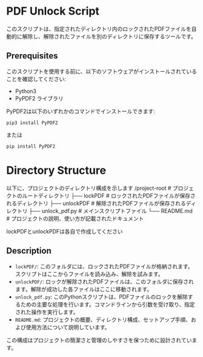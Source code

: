 # PDF Unlock Script

このスクリプトは、指定されたディレクトリ内のロックされたPDFファイルを自動的に解除し、解除されたファイルを別のディレクトリに保存するツールです。

## Prerequisites

このスクリプトを使用する前に、以下のソフトウェアがインストールされていることを確認してください:

- Python3
- PyPDF2 ライブラリ

PyPDF2は以下のいずれかのコマンドでインストールできます:

```
pip3 install PyPDF2
```
または
```
pip install PyPDF2
```

# Directory Structure

以下に、プロジェクトのディレクトリ構成を示します
/project-root # プロジェクトのルートディレクトリ
├── lockPDF # ロックされたPDFファイルが保存されるディレクトリ
├── unlockPDF # 解除されたPDFファイルが保存されるディレクトリ
├── unlock_pdf.py # メインスクリプトファイル
└── README.md # プロジェクトの説明、使い方が記載されたドキュメント

lockPDFとunlockPDFは各自で作成してください

## Description

- `lockPDF/`: このフォルダには、ロックされたPDFファイルが格納されます。スクリプトはここからファイルを読み込み、解除を試みます。
- `unlockPDF/`: ロックが解除されたPDFファイルは、このフォルダに保存されます。解除が成功した各ファイルはここに移動されます。
- `unlock_pdf.py`: このPythonスクリプトは、PDFファイルのロックを解除するための主要な処理を行います。コマンドラインから引数を受け取り、指定された操作を実行します。
- `README.md`: プロジェクトの概要、ディレクトリ構成、セットアップ手順、および使用方法について説明しています。

この構成はプロジェクトの簡潔さと管理のしやすさを保つために設計されています。








